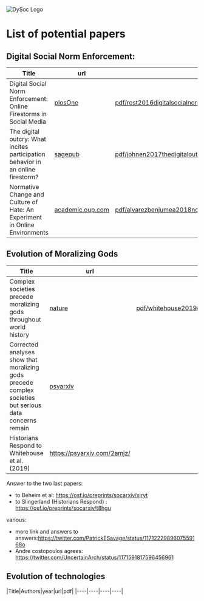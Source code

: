 ![DySoc Logo](http://www.dysoc.org/images/dysocbanner.png)

# List of potential papers



## Digital Social Norm Enforcement: 

|Title|url|pdf|
|----|----|----|
| Digital Social Norm Enforcement: Online Firestorms in Social Media | [plosOne](https://journals.plos.org/plosone/article?id=10.1371/journal.pone.0155923) | [pdf/rost2016digitalsocialnorm.pdf](pdf/rost2016digitalsocialnorm.pdf)|
| The digital outcry: What incites participation behavior in an online firestorm? | [sagepub](https://journals.sagepub.com/doi/abs/10.1177/1461444817741883) | [pdf/johnen2017thedigitaloutcry.pdf](pdf/johnen2017thedigitaloutcry.pdf)|
| Normative Change and Culture of Hate: An Experiment in Online Environments | [academic.oup.com](https://academic.oup.com/esr/article/34/3/223/4944213)|[pdf/alvarezbenjumea2018normativechangeandcultureofhate.pdf](pdf/alvarezbenjumea2018normativechangeandcultureofhate.pdf)|


## Evolution of Moralizing Gods

|Title|url|pdf|
|----|----|----|
| Complex societies precede moralizing gods throughout world history| [nature](https://www.nature.com/articles/s41586-019-1043-4) | [pdf/whitehouse2019complexsocietiesprecemoralizinggods.pdf](pdf/whitehouse2019complexsocietiesprecemoralizinggods.pdf)|
| Corrected analyses show that moralizing gods precede complex societies but serious data concerns remain| [psyarxiv](https://psyarxiv.com/jwa2n/) | |
|Historians Respond to Whitehouse et al.(2019)|https://psyarxiv.com/2amjz/||


Answer to the two last papers:
* to Beheim et al: https://osf.io/preprints/socarxiv/xjryt
* to Slingerland (Historians Respond) : https://osf.io/preprints/socarxiv/t8hgu

various:

* more link and answers to answers:https://twitter.com/PatrickESavage/status/1171222989607559168o
* Andre costopoulos agrees: https://twitter.com/UncertainArch/status/1171591817596456961


## Evolution of technologies

|Title|Authors|year|url|pdf|
|----|----|----|----|
